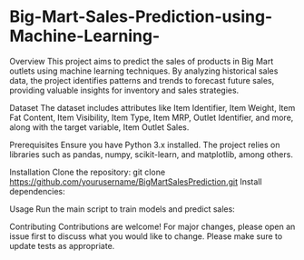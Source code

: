 # Big-Mart-Sales-Prediction-using-Machine-Learning-

Overview
This project aims to predict the sales of products in Big Mart outlets using machine learning techniques. By analyzing historical sales data, the project identifies patterns and trends to forecast future sales, providing valuable insights for inventory and sales strategies.

Dataset
The dataset includes attributes like Item Identifier, Item Weight, Item Fat Content, Item Visibility, Item Type, Item MRP, Outlet Identifier, and more, along with the target variable, Item Outlet Sales.

Prerequisites
Ensure you have Python 3.x installed. The project relies on libraries such as pandas, numpy, scikit-learn, and matplotlib, among others.

Installation
Clone the repository:
git clone https://github.com/yourusername/BigMartSalesPrediction.git
Install dependencies:


Usage
Run the main script to train models and predict sales:


Contributing
Contributions are welcome! For major changes, please open an issue first to discuss what you would like to change. Please make sure to update tests as appropriate.
